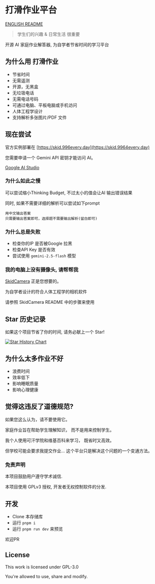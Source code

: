 # 打滑作业平台

[ENGLISH README](/README-EN.md)

> 学生们的兴趣 & 日常生活 很重要

开源 AI 家庭作业解答器, 为自学者节省时间的学习平台

## 为什么用 打滑作业

- 节省时间
- 无需遥测
- 开源，无黑盒
- 无垃圾电话
- 无需电话号码
- 可通过电脑、平板电脑或手机访问
- 人体工程学设计
- 支持解析多张图片/PDF 文件

## 现在尝试

官方实例部署在 [https://skid.996every.day](https://skid.9964every.day)

您需要申请一个 Gemini API 密钥才能访问 AI。

[Google AI Studio](https://aistudio.google.com/api-keys)

### 为什么如此之慢

可以尝试缩小Thinking Budget, 不过太小的值会让AI 输出错误结果

同时, 如果不需要详细的解析可以尝试如下prompt

```text
用中文输出答案
只需要输出答案即可，选择题不需要输出解析(留白即可)
```

### 为什么总是失败

- 检查你的IP 是否被Google 拉黑
- 检查API Key 是否有效
- 尝试使用 `gemini-2.5-flash` 模型

### 我的电脑上没有摄像头, 请帮帮我

[SkidCamera](https://github.com/cubewhy/SkidCamera) 正是您想要的。

为自学者设计的符合人体工程学的相机软件

请参照 SkidCamera README 中的步骤来使用

## Star 历史记录

如果这个项目节省了你的时间, 请务必献上一个 Star!

[![Star History Chart](https://api.star-history.com/svg?repos=cubewhy/skid-homework&type=Date)](https://www.star-history.com/#cubewhy/skid-homework&Date)

## 为什么太多作业不好

- 浪费时间
- 效率低下
- 影响睡眠质量
- 影响心理健康

## 觉得这违反了道德规范?

如果您这么认为，请不要使用它。

家庭作业旨在帮助学生理解知识，
而不是用来控制学生。

我个人使用可汗学院和维基百科来学习，
既省时又高效。

但学校可能会要求我提交作业...
这个平台只是解决这个问题的一个变通方法。

### 免责声明

本项目鼓励用户遵守学术诚信.

本项目使用 GPLv3 授权, 开发者无权控制软件的分发.

## 开发

- Clone 本存储库
- 运行 `pnpm i`
- 运行 `pnpm run dev` 来预览

欢迎PR

## License

This work is licensed under GPL-3.0

You're allowed to use, share and modify.
